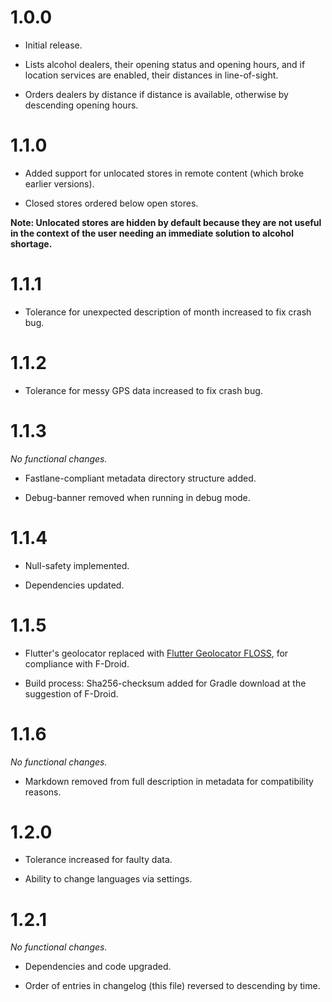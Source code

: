 1.0.0
=====

* Initial release.

* Lists alcohol dealers, their opening status and opening hours, and if location services are enabled, their distances in line-of-sight.

* Orders dealers by distance if distance is available, otherwise by descending opening hours.

1.1.0
=====

* Added support for unlocated stores in remote content (which broke earlier versions).

* Closed stores ordered below open stores.

**Note: Unlocated stores are hidden by default because they are not useful in the context of the user needing an immediate solution to alcohol shortage.**

1.1.1
=====

* Tolerance for unexpected description of month increased to fix crash bug.

1.1.2
=====

* Tolerance for messy GPS data increased to fix crash bug.

1.1.3
=====
*No functional changes.*

* Fastlane-compliant metadata directory structure added.

* Debug-banner removed when running in debug mode.

1.1.4
=====

* Null-safety implemented.

* Dependencies updated.

1.1.5
=====

* Flutter's geolocator replaced with [Flutter Geolocator FLOSS](https://gitlab.com/free2pass/flutter-geolocator-floss), for compliance with F-Droid.


* Build process: Sha256-checksum added for Gradle download at the suggestion of F-Droid.

1.1.6
=====
*No functional changes.*

* Markdown removed from full description in metadata for compatibility reasons.

1.2.0
=====

* Tolerance increased for faulty data.

* Ability to change languages via settings.

1.2.1
=====
*No functional changes.*

* Dependencies and code upgraded.

* Order of entries in changelog (this file) reversed to descending by time.
